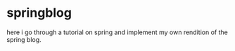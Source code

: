springblog
==========

here i go through a tutorial on spring and implement my own rendition of the spring blog.